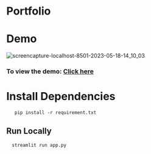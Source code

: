 # Portfolio

# Demo

![screencapture-localhost-8501-2023-05-18-14_10_03](https://github.com/Ajay1812/Portfolio/assets/81603467/42273de7-fa2d-43ca-b43d-3f17ce42e738)

### To view the demo: [Click here](https://codenfinite.streamlit.app/)

# Install Dependencies

```Requirements
   pip install -r requirement.txt
```

## Run Locally

```Run
  streamlit run app.py
```
